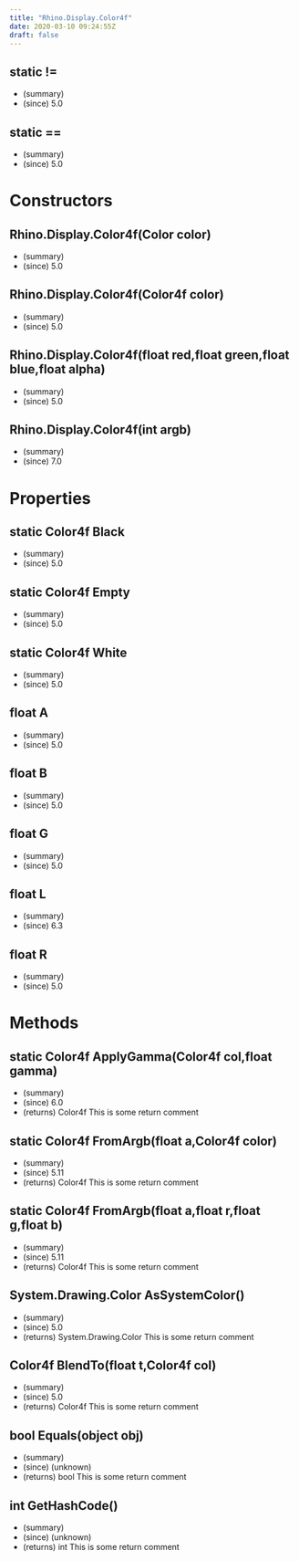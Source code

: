 ```yaml
---
title: "Rhino.Display.Color4f"
date: 2020-03-10 09:24:55Z
draft: false
---
```


## static !=
- (summary) 
- (since) 5.0
## static ==
- (summary) 
- (since) 5.0
# Constructors
## Rhino.Display.Color4f(Color color)
- (summary) 
- (since) 5.0
## Rhino.Display.Color4f(Color4f color)
- (summary) 
- (since) 5.0
## Rhino.Display.Color4f(float red,float green,float blue,float alpha)
- (summary) 
- (since) 5.0
## Rhino.Display.Color4f(int argb)
- (summary) 
- (since) 7.0
# Properties
## static Color4f Black
- (summary) 
- (since) 5.0
## static Color4f Empty
- (summary) 
- (since) 5.0
## static Color4f White
- (summary) 
- (since) 5.0
## float A
- (summary) 
- (since) 5.0
## float B
- (summary) 
- (since) 5.0
## float G
- (summary) 
- (since) 5.0
## float L
- (summary) 
- (since) 6.3
## float R
- (summary) 
- (since) 5.0
# Methods
## static Color4f ApplyGamma(Color4f col,float gamma)
- (summary) 
- (since) 6.0
- (returns) Color4f This is some return comment
## static Color4f FromArgb(float a,Color4f color)
- (summary) 
- (since) 5.11
- (returns) Color4f This is some return comment
## static Color4f FromArgb(float a,float r,float g,float b)
- (summary) 
- (since) 5.11
- (returns) Color4f This is some return comment
## System.Drawing.Color AsSystemColor()
- (summary) 
- (since) 5.0
- (returns) System.Drawing.Color This is some return comment
## Color4f BlendTo(float t,Color4f col)
- (summary) 
- (since) 5.0
- (returns) Color4f This is some return comment
## bool Equals(object obj)
- (summary) 
- (since) (unknown)
- (returns) bool This is some return comment
## int GetHashCode()
- (summary) 
- (since) (unknown)
- (returns) int This is some return comment
